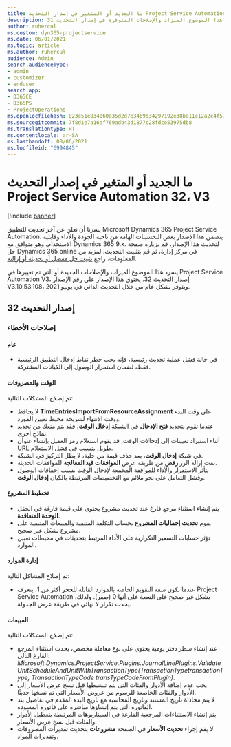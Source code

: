 ```yaml
---
title: ما الجديد أو المتغير في إصدار التحديث Project Service Automation 32، V3
description: يسرد هذا الموضوع الميزات والإصلاحات المتوفرة في إصدار التحديث 31 Project Service Automation، V3.
author: ruhercul
ms.custom: dyn365-projectservice
ms.date: 06/01/2021
ms.topic: article
ms.author: ruhercul
audience: Admin
search.audienceType:
- admin
- customizer
- enduser
search.app:
- D365CE
- D365PS
- ProjectOperations
ms.openlocfilehash: 023e51e834060a35d2d7e3469d34297192e38ba11c12a2c4f57424213aba44ba
ms.sourcegitcommit: 7f8d1e7a16af769adb43d1877c28fdce53975db8
ms.translationtype: HT
ms.contentlocale: ar-SA
ms.lasthandoff: 08/06/2021
ms.locfileid: "6994845"
---
```

# <a name="whats-new-or-changed-in-project-service-automation-update-release-32-v3"></a>ما الجديد أو المتغير في إصدار التحديث Project Service Automation 32، V3

[!include [banner](../includes/psa-now-project-operations.md)]

يسرنا أن نعلن عن آخر تحديث للتطبيق Microsoft Dynamics 365 Project Service Automation. يتضمن هذا الإصدار بعض التحسينات الهامة من ناحية الجودة والأداء وقابلية الاستخدام. وهو متوافق مع Dynamics 365 9.x. لتحديث هذا الإصدار، قم بزيارة صفحة حل Dynamics 365 online في مركز إدارة، ثم قم بتثبيت التحديث. لمزيد من المعلومات، راجع [تثبيت حل مفضل أو تحديثه أو إزالته](/power-platform/admin/install-remove-preferred-solution).

يسرد هذا الموضوع الميزات والإصلاحات الجديدة أو التي تم تغييرها في Project Service Automation V3، إصدار التحديث 32. يحتوي هذا الإصدار على رقم الإصدار V3.10.53.108، ويتوفر بشكل عام من خلال التحديث الذاتي في يونيو 2021.

## <a name="update-release-32"></a>إصدار التحديث 32

### <a name="bug-fixes"></a>إصلاحات الأخطاء

#### <a name="general"></a>عام 

- في حالة فشل عملية تحديث رئيسية، فإنه يجب حظر نقاط إدخال التطبيق الرئيسية فقط، لضمان استمرار الوصول إلى الكيانات المشتركة.

#### <a name="time-and-expense"></a>الوقت والمصروفات

تم إصلاح المشكلات التالية:

- لا يحافظ **TimeEntriesImportFromResourceAssignment** على وقت البدء ووقت الانتهاء لشريحة محيط تعيين المورد.
- عندما تقوم بتحديد **فتح الإدخال** في الشبكة **إدخال الوقت**، فقد يتم منعك من تحديد نماذج أخرى.
- أثناء استيراد تعيينات إلى إدخالات الوقت، قد يقوم استعلام رمز العميل بإنشاء عنوان URL طويل يتسبب في فشل الاستعلام.
- في شبكة **إدخال الوقت**، بعد حذف قيمة من خلية، لا يظل التركيز في الشبكة.
- تمت إزالة الزر **رفض** من طريقة عرض **الموافقات قيد المعالجة** للموافقات الحديثة.
- يتأثر الاستقرار والأداء للموافقة المجمعة لإدخال الوقت بسبب إخفاقات الوصول وفشل التعامل على نحو ملائم مع التخصيصات المرتبطة بالكيان **إدخال الوقت**.

#### <a name="project-planning"></a>تخطيط المشروع

- يتم إنشاء استثناء مرجع فارغ عند تحديث مشروع يحتوي على قيمة فارغة في الحقل **الوحدة المتعاقدة**.
- يقوم **تحديث إجماليات المشروع** بحساب التكلفة المتبقية والمبيعات المتبقية على مشروع بشكل غير صحيح.
- تؤثر حسابات التسعير التكرارية على الأداء المرتبط بتحديثات في محيطات تعيين الموارد.

#### <a name="resource-management"></a>إدارة الموارد

تم إصلاح المشاكل التالية:

- عندما تكون سعة التقويم الخاصة بالموارد القابلة للحجز أكثر من 1، يتعرف Project Service Automation بشكل غير صحيح على السعة على أنها 0 (صفر). ولذلك، يحدث تكرار لا نهائي في طريقة عرض الجدولة.

#### <a name="sales"></a>‏المبيعات

تم إصلاح المشكلات التالية:

- عند إنشاء سطر دفتر يومية يحتوي على نوع معاملة مخصص، يحدث استثناء المرجع الفارغ التالي: *Microsoft.Dynamics.ProjectService.Plugins.JournalLinePlugins.ValidateUnitScheduleAndUnitWithTransactionType(TransactionTypetransactionType, TransactionTypeCode transTypeCodeFromPlugin)*.
- يجب عدم إضافة الأدوار والفئات التي يتم تنشيطها قبل نسخ عرض الأسعار إلى الأدوار والفئات الخاضعة للرسوم من عروض الأسعار التي تم نسخها حديثًا.
- لا يتم محاذاة تاريخ المستند وتاريخ المحاسبة مع تاريخ البدء المقدم في تفاصيل بند الفاتورة التي يتم إنشاؤها مباشرة على فاتورة المسودة.
- يتم إنشاء الاستثناءات المرجعية الفارغة في السيناريوهات المرتبطة بتعطيل الأدوار والفئات قبل نسخ عرض الأسعار.
- لا يقم إجراء **تحديث الأسعار** في الصفحة **مشروعات** بتحديث تقديرات المصروفات وتقديرات المواد.
